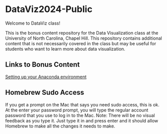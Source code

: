 # DataViz2024-Public

Welcome to DataViz class!

This is the bonus content repository for the Data Visualization class at the University of North Carolina, Chapel Hill. This repository contains additional content that is not necessarily covered in the class but may be useful for students who want to learn more about data visualization.

## Links to Bonus Content
[Setting up your Anaconda environment](https://github.com/simonkingaby/DataViz2024-Public/blob/main/Anaconda/Create%20a%20New%20Conda%20Environment.md)

## Homebrew Sudo Access
If you get a prompt on the Mac that says you need sudo access, this is ok. At the enter your password prompt, you will type the regular account password that you use to log in to the Mac. Note: There will be no visual feedback as you type it. Just type it in and press enter and it should allow Homebrew to make all the changes it needs to make.
